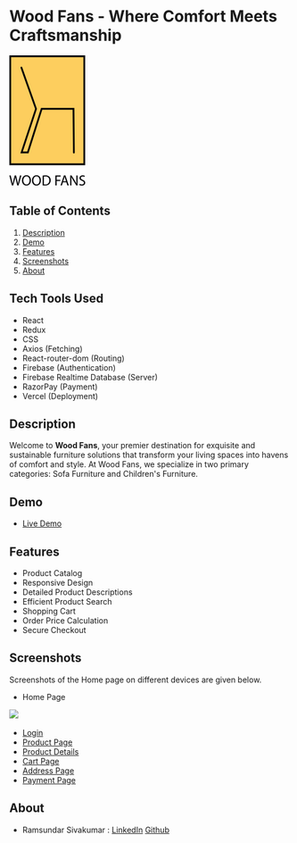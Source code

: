 # Wood Fans - Where Comfort Meets Craftsmanship

![Green Paradise Logo](./wood-fans-frontend/src/components/Navbar/NavbarImages/Logo.svg)

## Table of Contents

1. [Description](#description)
2. [Demo](#demo)
3. [Features](#features)
4. [Screenshots](#screenshots)
5. [About](#About)

## Tech Tools Used

- React
- Redux
- CSS
- Axios (Fetching)
- React-router-dom (Routing)
- Firebase (Authentication)
- Firebase Realtime Database (Server)
- RazorPay (Payment)
- Vercel (Deployment)

## Description

Welcome to <b>Wood Fans</b>, your premier destination for exquisite and sustainable furniture solutions that transform your living spaces into havens of comfort and style. At Wood Fans, we specialize in two primary categories: Sofa Furniture and Children's Furniture.

## Demo

- [Live Demo](https://wood-fans-team.vercel.app/)

## Features

- Product Catalog
- Responsive Design
- Detailed Product Descriptions
- Efficient Product Search
- Shopping Cart
- Order Price Calculation
- Secure Checkout

## Screenshots

Screenshots of the Home page on different devices are given below.

- Home Page
<div>
<img src="./wood-fans-frontend/public/screenshots/homepage.png"/>

</div>

- [Login](./wood-fans-frontend/public/screenshots/login.png)
- [Product Page](./wood-fans-frontend/public/screenshots/productPage.png)
- [Product Details](./wood-fans-frontend/public/screenshots/productDetails.png)
- [Cart Page](./wood-fans-frontend/public/screenshots/cartPage.png)
- [Address Page](./wood-fans-frontend/public/screenshots/detailsPage.png)
- [Payment Page](./wood-fans-frontend/public/screenshots/payment.png)

## About

- Ramsundar Sivakumar : [LinkedIn](https://www.linkedin.com/in/ramR3R/) [Github](https://github.com/ramR3R/)
